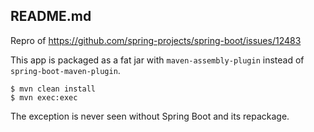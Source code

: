 ## README.md

Repro of https://github.com/spring-projects/spring-boot/issues/12483

This app is packaged as a fat jar with ``maven-assembly-plugin`` instead of ``spring-boot-maven-plugin``.

```
$ mvn clean install
$ mvn exec:exec
```

The exception is never seen without Spring Boot and its repackage.